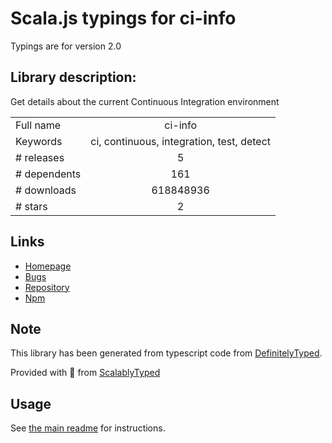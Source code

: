 
# Scala.js typings for ci-info

Typings are for version 2.0

## Library description:
Get details about the current Continuous Integration environment

|                    |                 |
| ------------------ | :-------------: |
| Full name          | ci-info |
| Keywords           | ci, continuous, integration, test, detect |
| # releases         | 5 |
| # dependents       | 161 |
| # downloads        | 618848936 |
| # stars            | 2 |

## Links
- [Homepage](https://github.com/watson/ci-info)
- [Bugs](https://github.com/watson/ci-info/issues)
- [Repository](https://github.com/watson/ci-info)
- [Npm](https://www.npmjs.com/package/ci-info)
    


## Note
This library has been generated from typescript code from [DefinitelyTyped](https://definitelytyped.org).

Provided with :purple_heart: from [ScalablyTyped](https://github.com/oyvindberg/ScalablyTyped)

## Usage
See [the main readme](../../readme.md) for instructions.



